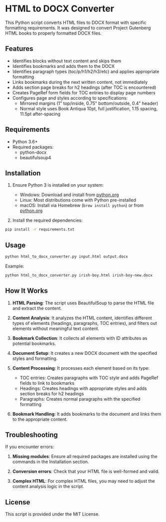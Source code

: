 # HTML to DOCX Converter

This Python script converts HTML files to DOCX format with specific formatting requirements. It was designed to convert Project Gutenberg HTML books to properly formatted DOCX files.

## Features

- Identifies blocks without text content and skips them
- Identifies bookmarks and adds them to the DOCX
- Identifies paragraph types (toc/p/h1/h2/h3/etc) and applies appropriate formatting
- Links bookmarks during the next written content, not immediately
- Adds section page breaks for h2 headings (after TOC is encountered)
- Creates PageRef form fields for TOC entries to display page numbers
- Configures page and styles according to specifications:
  - Mirrored margins (1" top/inside, 0.75" bottom/outside, 0.4" header)
  - Normal style uses Book Antiqua 10pt, full justification, 1.15 spacing, 11.5pt after-spacing

## Requirements

- Python 3.6+
- Required packages:
  - python-docx
  - beautifulsoup4

## Installation

1. Ensure Python 3 is installed on your system:
   - Windows: Download and install from [python.org](https://www.python.org/downloads/)
   - Linux: Most distributions come with Python pre-installed
   - macOS: Install via Homebrew (`brew install python`) or from [python.org](https://www.python.org/downloads/)

2. Install the required dependencies:

```bash
pip install -r requirements.txt
```

## Usage

```bash
python html_to_docx_converter.py input.html output.docx
```

Example:

```bash
python html_to_docx_converter.py irish-boy.html irish-boy-new.docx
```

## How It Works

1. **HTML Parsing**: The script uses BeautifulSoup to parse the HTML file and extract the content.

2. **Content Analysis**: It analyzes the HTML content, identifies different types of elements (headings, paragraphs, TOC entries), and filters out elements without meaningful text content.

3. **Bookmark Collection**: It collects all elements with ID attributes as potential bookmarks.

4. **Document Setup**: It creates a new DOCX document with the specified styles and formatting.

5. **Content Processing**: It processes each element based on its type:
   - TOC entries: Creates paragraphs with TOC style and adds PageRef fields to link to bookmarks
   - Headings: Creates headings with appropriate styles and adds section breaks for h2 headings
   - Paragraphs: Creates normal paragraphs with the specified formatting

6. **Bookmark Handling**: It adds bookmarks to the document and links them to the appropriate content.

## Troubleshooting

If you encounter errors:

1. **Missing modules**: Ensure all required packages are installed using the commands in the Installation section.

2. **Conversion errors**: Check that your HTML file is well-formed and valid.

3. **Complex HTML**: For complex HTML files, you may need to adjust the content analysis logic in the script.

## License

This script is provided under the MIT License.
